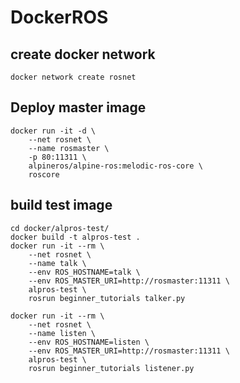 # DockerROS
## create docker network
```terminal1
docker network create rosnet
```

## Deploy master image
```terminal1
docker run -it -d \
    --net rosnet \
    --name rosmaster \
    -p 80:11311 \
    alpineros/alpine-ros:melodic-ros-core \
    roscore
```

## build test image
```terminal1
cd docker/alpros-test/
docker build -t alpros-test .
docker run -it --rm \
    --net rosnet \
    --name talk \
    --env ROS_HOSTNAME=talk \
    --env ROS_MASTER_URI=http://rosmaster:11311 \
    alpros-test \
    rosrun beginner_tutorials talker.py
```
```terminal2
docker run -it --rm \
    --net rosnet \
    --name listen \
    --env ROS_HOSTNAME=listen \
    --env ROS_MASTER_URI=http://rosmaster:11311 \
    alpros-test \
    rosrun beginner_tutorials listener.py
```
